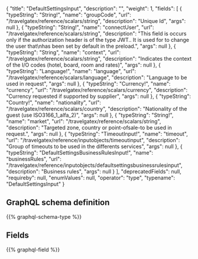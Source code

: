 {
  "title": "DefaultSettingsInput",
  "description": "",
  "weight": 1,
  "fields": [
    {
      "typeString": "String!",
      "name": "groupCode",
      "url": "/travelgatex/reference/scalars/string",
      "description": "Unique Id",
      "args": null
    },
    {
      "typeString": "String!",
      "name": "connectUser",
      "url": "/travelgatex/reference/scalars/string",
      "description": "This field is occurs only if the authorization header is of the type JWT.. It is used for to change the user that\nhas been set by default in the preload.",
      "args": null
    },
    {
      "typeString": "String",
      "name": "context",
      "url": "/travelgatex/reference/scalars/string",
      "description": "Indicates the context of the I/O codes (hotel, board, room and rates)",
      "args": null
    },
    {
      "typeString": "Language!",
      "name": "language",
      "url": "/travelgatex/reference/scalars/language",
      "description": "Language to be used in request",
      "args": null
    },
    {
      "typeString": "Currency!",
      "name": "currency",
      "url": "/travelgatex/reference/scalars/currency",
      "description": "Currency requested if supported by supplier",
      "args": null
    },
    {
      "typeString": "Country!",
      "name": "nationality",
      "url": "/travelgatex/reference/scalars/country",
      "description": "Nationality of the guest (use ISO3166_1_alfa_2)",
      "args": null
    },
    {
      "typeString": "String!",
      "name": "market",
      "url": "/travelgatex/reference/scalars/string",
      "description": "Targeted zone, country or point-ofsale-to be used in request.",
      "args": null
    },
    {
      "typeString": "TimeoutInput!",
      "name": "timeout",
      "url": "/travelgatex/reference/inputobjects/timeoutinput",
      "description": "Group of timeouts to be used in the differents services",
      "args": null
    },
    {
      "typeString": "DefaultSettingsBusinessRulesInput!",
      "name": "businessRules",
      "url": "/travelgatex/reference/inputobjects/defaultsettingsbusinessrulesinput",
      "description": "Business rules",
      "args": null
    }
  ],
  "deprecatedFields": null,
  "requireby": null,
  "enumValues": null,
  "operator": "type",
  "typename": "DefaultSettingsInput"
}
## GraphQL schema definition

{{% graphql-schema-type %}}

## Fields

{{% graphql-field %}}
